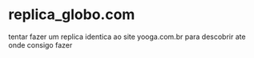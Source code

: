 # replica_globo.com
 tentar fazer um replica identica ao site yooga.com.br para descobrir ate onde consigo fazer
